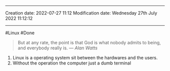 
----
Creation date: 2022-07-27 11:12
Modification date: Wednesday 27th July 2022 11:12:12

----

#Linux 
#Done 

> But at any rate, the point is that God is what nobody admits to being, and everybody really is.
> — <cite>Alan Watts</cite>

1. Linux is a operating system sit between the hardwares and the users.
2. Without the operation the computer just a dumb terminal




